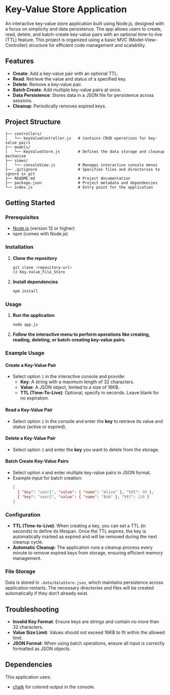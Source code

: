 # Key-Value Store Application

An interactive key-value store application built using Node.js, designed with a focus on simplicity and data persistence. The app allows users to create, read, delete, and batch-create key-value pairs with an optional time-to-live (TTL) feature. This project is organized using a basic MVC (Model-View-Controller) structure for efficient code management and scalability.

## Features

- **Create**: Add a key-value pair with an optional TTL.
- **Read**: Retrieve the value and status of a specified key.
- **Delete**: Remove a key-value pair.
- **Batch Create**: Add multiple key-value pairs at once.
- **Data Persistence**: Stores data in a JSON file for persistence across sessions.
- **Cleanup**: Periodically removes expired keys.

## Project Structure

```plaintext
├── controllers/
│   └── keyValueController.js   # Contains CRUD operations for key-value pairs
├── models/
│   └── KeyValueStore.js        # Defines the data storage and cleanup mechanism
├── views/
│   └── consoleView.js          # Manages interactive console menus
├── .gitignore                  # Specifies files and directories to ignore in git
├── README.md                   # Project documentation
├── package.json                # Project metadata and dependencies
└── index.js                    # Entry point for the application
```

## Getting Started

### Prerequisites

- [Node.js](https://nodejs.org/) (version 12 or higher)
- npm (comes with Node.js)

### Installation

1. **Clone the repository**
   ```bash
   git clone <repository-url>
   cd Key-Value_File_Store
    ```

2. **Install dependencies**
   ```bash  
   npm install
   ```      

### Usage
1. **Run the application**
   ```bash  
   node app.js
   ```    
2. **Follow the interactive menu to perform operations like creating, reading, deleting, or batch-creating key-value pairs.**


### Example Usage

#### Create a Key-Value Pair
- Select option `1` in the interactive console and provide:
  - **Key**: A string with a maximum length of 32 characters.
  - **Value**: A JSON object, limited to a size of 16KB.
  - **TTL (Time-To-Live)**: Optional, specify in seconds. Leave blank for no expiration.

#### Read a Key-Value Pair
- Select option `2` in the console and enter the **key** to retrieve its value and status (active or expired).

#### Delete a Key-Value Pair
- Select option `3` and enter the **key** you want to delete from the storage.


#### Batch Create Key-Value Pairs
- Select option `4` and enter multiple key-value pairs in JSON format. 
- Example input for batch creation:
  ```json
  [
    { "key": "user1", "value": { "name": "Alice" }, "ttl": 60 },
    { "key": "user2", "value": { "name": "Bob" }, "ttl": 120 }
  ]
  ```

### Configuration

- **TTL (Time-to-Live)**: When creating a key, you can set a TTL (in seconds) to define its lifespan. Once the TTL expires, the key is automatically marked as expired and will be removed during the next cleanup cycle.
- **Automatic Cleanup**: The application runs a cleanup process every minute to remove expired keys from storage, ensuring efficient memory management.

### File Storage

Data is stored in `.data/dataStore.json`, which maintains persistence across application restarts. The necessary directories and files will be created automatically if they don’t already exist.

## Troubleshooting

- **Invalid Key Format**: Ensure keys are strings and contain no more than 32 characters.
- **Value Size Limit**: Values should not exceed 16KB to fit within the allowed limit.
- **JSON Format**: When using batch operations, ensure all input is correctly formatted as JSON objects.

## Dependencies

This application uses:
- [chalk](https://www.npmjs.com/package/chalk) for colored output in the console.

